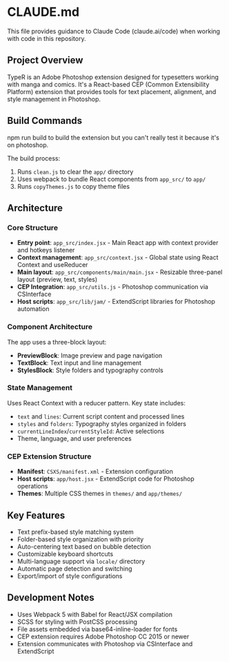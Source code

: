 # CLAUDE.md

This file provides guidance to Claude Code (claude.ai/code) when working with code in this repository.

## Project Overview

TypeR is an Adobe Photoshop extension designed for typesetters working with manga and comics. It's a React-based CEP (Common Extensibility Platform) extension that provides tools for text placement, alignment, and style management in Photoshop.

## Build Commands

npm run build to build the extension but you can't really test it because it's on photoshop.

The build process:
1. Runs `clean.js` to clear the `app/` directory
2. Uses webpack to bundle React components from `app_src/` to `app/`
3. Runs `copyThemes.js` to copy theme files

## Architecture

### Core Structure
- **Entry point**: `app_src/index.jsx` - Main React app with context provider and hotkeys listener
- **Context management**: `app_src/context.jsx` - Global state using React Context and useReducer
- **Main layout**: `app_src/components/main/main.jsx` - Resizable three-panel layout (preview, text, styles)
- **CEP Integration**: `app_src/utils.js` - Photoshop communication via CSInterface
- **Host scripts**: `app_src/lib/jam/` - ExtendScript libraries for Photoshop automation

### Component Architecture
The app uses a three-block layout:
- **PreviewBlock**: Image preview and page navigation
- **TextBlock**: Text input and line management
- **StylesBlock**: Style folders and typography controls

### State Management
Uses React Context with a reducer pattern. Key state includes:
- `text` and `lines`: Current script content and processed lines
- `styles` and `folders`: Typography styles organized in folders
- `currentLineIndex`/`currentStyleId`: Active selections
- Theme, language, and user preferences

### CEP Extension Structure
- **Manifest**: `CSXS/manifest.xml` - Extension configuration
- **Host scripts**: `app/host.jsx` - ExtendScript code for Photoshop operations
- **Themes**: Multiple CSS themes in `themes/` and `app/themes/`

## Key Features
- Text prefix-based style matching system
- Folder-based style organization with priority
- Auto-centering text based on bubble detection
- Customizable keyboard shortcuts
- Multi-language support via `locale/` directory
- Automatic page detection and switching
- Export/import of style configurations

## Development Notes
- Uses Webpack 5 with Babel for React/JSX compilation
- SCSS for styling with PostCSS processing
- File assets embedded via base64-inline-loader for fonts
- CEP extension requires Adobe Photoshop CC 2015 or newer
- Extension communicates with Photoshop via CSInterface and ExtendScript